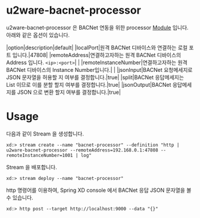 # u2ware-bacnet-processor

u2ware-bacnet-processor 은 BACNet 연동을 위한 processor [Module](http://docs.spring.io/spring-xd/docs/1.2.1.RELEASE/reference/html/#modules) 입니다. 아래와 같은 옵션이 있습니다.

|option|description|default|
|localPort|원격 BACNet 디바이스와 연결하는 로컬 포트 입니다.|47808|
|remoteAddress|연결하고자하는 원격 BACNet 디바이스의 Address 입니다. ```<ip>:<port>```| |
|remoteInstanceNumber|연결하고자하는 원격 BACNet 디바이스의 Instance Number입니다.| |
|jsonInput|BACNet 요청메세지로 JSON 문자열을 허용할 지  여부를 결정합니다.|true|
|split|BACNet 응답메세지는 List 이므로 이를 분할 할지 여부를 결정합니다.|true|
|jsonOutput|BACNet 응답메세지를 JSON 으로 변환 할지 여부를 결정합니다.|true|

# Usage

다음과 같이 Stream 을 생성합니다.
```
xd:> stream create --name "bacnet-processor" --definition "http | u2ware-bacnet-processor --remoteAddress=192.168.0.1:47808 --remoteInstanceNumber=1001 | log"
```

Stream 을 배포합니다.
```
xd:> stream deploy --name "bacnet-processor"
```

http 명령어를 이용하여, Spring XD console 에서 BACNet 응답 JSON 문자열을 볼 수 있습니다.
```
xd:> http post --target http://localhost:9000 --data "{}"
```




